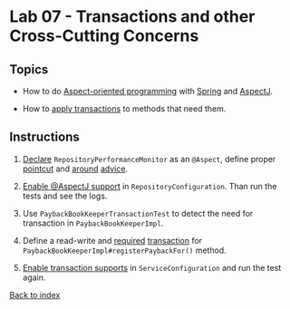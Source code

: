 Lab 07 - Transactions and other Cross-Cutting Concerns
==
Topics
--
* How to do [Aspect-oriented programming][1] with [Spring][2] and [AspectJ][3].

* How to [apply transactions][9] to methods that need them.

Instructions
--
1. [Declare][4] `RepositoryPerformanceMonitor` as an `@Aspect`, define proper [pointcut][5]
    and [around][6] [advice][7].

2. [Enable @AspectJ support][8] in `RepositoryConfiguration`. Than run the tests and see the logs.

3. Use `PaybackBookKeeperTransactionTest` to detect the need for transaction in `PaybackBookKeeperImpl`.

4. Define a read-write and [required][11] [transaction][10] for `PaybackBookKeeperImpl#registerPaybackFor()` method.

3. [Enable transaction supports][10] in `ServiceConfiguration` and run the test again.

[Back to index](..)

 [1]: http://docs.spring.io/spring/docs/3.2.6.RELEASE/spring-framework-reference/htmlsingle/#aop
 [2]: http://docs.spring.io/spring/docs/3.2.6.RELEASE/spring-framework-reference/htmlsingle/#aop-ataspectj
 [3]: http://eclipse.org/aspectj/
 [4]: http://docs.spring.io/spring/docs/3.2.6.RELEASE/spring-framework-reference/htmlsingle/#aop-at-aspectj
 [5]: http://docs.spring.io/spring/docs/3.2.6.RELEASE/spring-framework-reference/htmlsingle/#aop-pointcuts
 [6]: http://docs.spring.io/spring/docs/3.2.6.RELEASE/spring-framework-reference/htmlsingle/#aop-ataspectj-around-advice
 [7]: http://docs.spring.io/spring/docs/3.2.6.RELEASE/spring-framework-reference/htmlsingle/#aop-advice
 [8]: http://docs.spring.io/spring/docs/3.2.6.RELEASE/spring-framework-reference/htmlsingle/#aop-aspectj-support
 [9]: http://docs.spring.io/spring/docs/3.2.6.RELEASE/spring-framework-reference/htmlsingle/#transaction
 [10]: http://docs.spring.io/spring/docs/3.2.6.RELEASE/spring-framework-reference/htmlsingle/#transaction-declarative-annotations
 [11]: http://docs.spring.io/spring/docs/3.2.6.RELEASE/spring-framework-reference/htmlsingle/#tx-propagation

